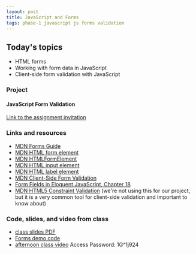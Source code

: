 ```yaml
---
layout: post
title: JavaScript and Forms
tags: phase-1 javascript js forms validation
---
```


## Today's topics

- HTML forms
- Working with form data in JavaScript
- Client-side form validation with JavaScript


### Project
#### JavaScript Form Validation

[Link to the assignment invitation](https://classroom.github.com/a/O50XGRmE)


### Links and resources

- [MDN Forms Guide](https://developer.mozilla.org/en-US/docs/Learn/Forms)
- [MDN HTML form element](https://developer.mozilla.org/en-US/docs/Web/HTML/Element/form)
- [MDN HTMLFormElement](https://developer.mozilla.org/en-US/docs/Web/API/HTMLFormElement/elements)
- [MDN HTML input element](https://developer.mozilla.org/en-US/docs/Web/HTML/Element/input)
- [MDN HTML label element](https://developer.mozilla.org/en-US/docs/Web/HTML/Element/label)
- [MDN Client-Side Form Validation](https://developer.mozilla.org/en-US/docs/Learn/Forms/Form_validation)
- [Form Fields in Eloquent JavaScript, Chapter 18](https://eloquentjavascript.net/18_http.html#h_H222GOgM6T)
- [MDN HTML5 Constraint Validation](https://developer.mozilla.org/en-US/docs/Web/Guide/HTML/HTML5/Constraint_validation) (we're not using this for our project, but it is a very common tool for client-side validation and important to know about)


### Code, slides, and video from class

- [class slides PDF](../slide-decks/js-forms.pdf)
- [Forms demo code](https://github.com/momentum-team-1/examples/tree/master/forms-are-fine)
- [afternoon class video](https://us02web.zoom.us/rec/share/2txlArPI905JU4HwzBDxRYMuPK79eaa80HVP-_MLyxkMjsbEqwc9enM03LhPszVJ) Access Password: 1G^1j924
